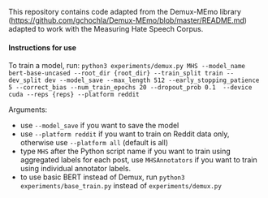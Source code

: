 This repository contains code adapted from the Demux-MEmo library (https://github.com/gchochla/Demux-MEmo/blob/master/README.md) adapted to work with the Measuring Hate Speech Corpus.

#### Instructions for use

To train a model, run:
`python3 experiments/demux.py MHS --model_name bert-base-uncased --root_dir {root_dir} --train_split train --dev_split dev --model_save --max_length 512 --early_stopping_patience 5 --correct_bias --num_train_epochs 20 --dropout_prob 0.1  --device cuda --reps {reps} --platform reddit`

Arguments:
- use `--model_save` if you want to save the model
- use `--platform reddit` if you want to train on Reddit data only, otherwise use `--platform all` (default is all)
- type `MHS` after the Python script name if you want to train using aggregated labels for each post, use `MHSAnnotators` if you want to train using individual annotator labels.
- to use basic BERT instead of Demux, run `python3 experiments/base_train.py` instead of `experiments/demux.py`
